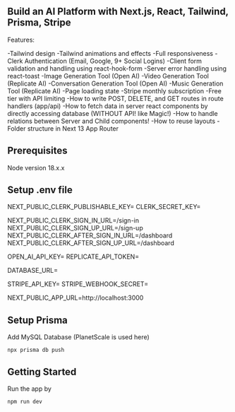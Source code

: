 ## Build an AI Platform with Next.js, React, Tailwind, Prisma, Stripe

Features:

-Tailwind design
-Tailwind animations and effects
-Full responsiveness
-Clerk Authentication (Email, Google, 9+ Social Logins)
-Client form validation and handling using react-hook-form
-Server error handling using react-toast
-Image Generation Tool (Open AI)
-Video Generation Tool (Replicate AI)
-Conversation Generation Tool (Open AI)
-Music Generation Tool (Replicate AI)
-Page loading state
-Stripe monthly subscription
-Free tier with API limiting
-How to write POST, DELETE, and GET routes in route handlers (app/api)
-How to fetch data in server react components by directly accessing database (WITHOUT API! like Magic!)
-How to handle relations between Server and Child components!
-How to reuse layouts
-Folder structure in Next 13 App Router

## Prerequisites
Node version 18.x.x

## Setup .env file
NEXT_PUBLIC_CLERK_PUBLISHABLE_KEY=
CLERK_SECRET_KEY=

NEXT_PUBLIC_CLERK_SIGN_IN_URL=/sign-in
NEXT_PUBLIC_CLERK_SIGN_UP_URL=/sign-up
NEXT_PUBLIC_CLERK_AFTER_SIGN_IN_URL=/dashboard
NEXT_PUBLIC_CLERK_AFTER_SIGN_UP_URL=/dashboard

OPEN_AI_API_KEY=
REPLICATE_API_TOKEN=

DATABASE_URL=

STRIPE_API_KEY=
STRIPE_WEBHOOK_SECRET=

NEXT_PUBLIC_APP_URL=http://localhost:3000

## Setup Prisma
Add MySQL Database (PlanetScale is used here)

```npx prisma db push```

## Getting Started

Run the app by

```bash
npm run dev

```
